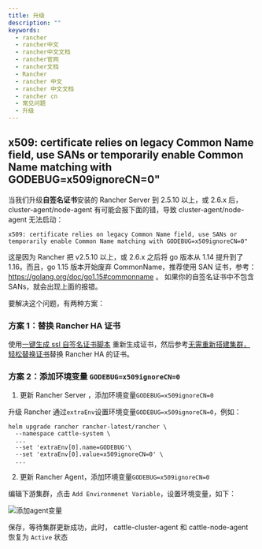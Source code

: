 ```yaml
---
title: 升级
description: ""
keywords:
  - rancher
  - rancher中文
  - rancher中文文档
  - rancher官网
  - rancher文档
  - Rancher
  - rancher 中文
  - rancher 中文文档
  - rancher cn
  - 常见问题
  - 升级
---
```


## x509: certificate relies on legacy Common Name field, use SANs or temporarily enable Common Name matching with GODEBUG=x509ignoreCN=0"

当我们升级**自签名证书**安装的 Rancher Server 到 2.5.10 以上，或 2.6.x 后，cluster-agent/node-agent 有可能会报下面的错，导致 cluster-agent/node-agent 无法启动：

```
x509: certificate relies on legacy Common Name field, use SANs or temporarily enable Common Name matching with GODEBUG=x509ignoreCN=0"
```

这是因为 Rancher 把 v2.5.10 以上，或 2.6.x 之后将 go 版本从 1.14 提升到了 1.16。而且，go 1.15 版本开始废弃 CommonName，推荐使用 SAN 证书，参考：https://golang.org/doc/go1.15#commonname 。 如果你的自签名证书中不包含 SANs，就会出现上面的报错。

要解决这个问题，有两种方案：

### 方案 1：替换 Rancher HA 证书

使用[一键生成 ssl 自签名证书脚本](/docs/rancher2.5/installation/resources/advanced/self-signed-ssl//#41-一键生成-ssl-自签名证书脚本) 重新生成证书，然后参考[无需重新搭建集群，轻松替换证书](https://mp.weixin.qq.com/s/7Ym6VKGdRsj2qnJT2_zqRA)替换 Rancher HA 的证书。

### 方案 2：添加环境变量 `GODEBUG=x509ignoreCN=0`

1. 更新 Rancher Server ，添加环境变量`GODEBUG=x509ignoreCN=0`

升级 Rancher 通过`extraEnv`设置环境变量`GODEBUG=x509ignoreCN=0`，例如：

```
helm upgrade rancher rancher-latest/rancher \
  --namespace cattle-system \
  ...
  --set 'extraEnv[0].name=GODEBUG'\
  --set 'extraEnv[0].value=x509ignoreCN=0' \
  ...
```

2. 更新 Rancher Agent，添加环境变量`GODEBUG=x509ignoreCN=0`

编辑下游集群，点击 `Add Environmenet Variable`，设置环境变量，如下：

![添加agent变量](/img/rancher/add-env-var.png)

保存，等待集群更新成功，此时， cattle-cluster-agent 和 cattle-node-agent 恢复为 `Active` 状态
